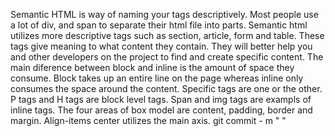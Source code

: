 Semantic HTML is way of naming your tags descriptively. Most people use a lot of div, and span to separate their html file into parts. Semantic html utilizes more descriptive tags such as section, article, form and table. These tags give meaning to what content they contain. They will better help you and other developers on the project to find and create specific content.
The main diference between block and inline is the amount of space they consume. Block takes up an entire line on the page whereas inline only consumes the space around the content. Specific tags are one or the other. P tags and H tags are block level tags. Span and img tags are exampls of inline tags.
The four areas of box model are content, padding, border and margin.
Align-items center utilizes the main axis. 
git commit - m " "
